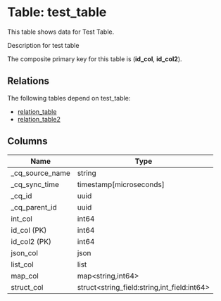 # Table: test_table

This table shows data for Test Table.

Description for test table

The composite primary key for this table is (**id_col**, **id_col2**).

## Relations

The following tables depend on test_table:
  - [relation_table](relation_table.md)
  - [relation_table2](relation_table2.md)

## Columns

| Name          | Type          |
| ------------- | ------------- |
|_cq_source_name|string|
|_cq_sync_time|timestamp[microseconds]|
|_cq_id|uuid|
|_cq_parent_id|uuid|
|int_col|int64|
|id_col (PK)|int64|
|id_col2 (PK)|int64|
|json_col|json|
|list_col|list<int64>|
|map_col|map<string,int64>|
|struct_col|struct<string_field:string,int_field:int64>|
